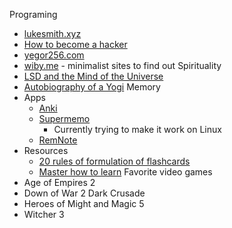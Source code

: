 Programing
* [lukesmith.xyz](https://lukesmith.xyz/)
* [How to become a hacker](http://catb.org/~esr/faqs/hacker-howto.html#respect1)
* [yegor256.com](https://www.yegor256.com/)
* [wiby.me](https://wiby.me) - minimalist sites to find out
Spirituality
* [LSD and the Mind of the Universe](https://www.goodreads.com/book/show/44321378-lsd-and-the-mind-of-the-universe?ref=nav_sb_ss_1_32)
* [Autobiography of a Yogi](https://www.goodreads.com/book/show/639864.Autobiography_of_a_Yogi?ac=1&from_search=true&qid=ESyLbnsjUA&rank=1)
Memory
* Apps
  * [Anki](https://apps.ankiweb.net/)
  * [Supermemo](https://super-memo.com/supermemo18.html)
    * Currently trying to make it work on Linux
  * [RemNote](https://www.remnote.com/)
* Resources
  * [20 rules of formulation of flashcards](http://super-memory.com/articles/20rules.htm)
  * [Master how to learn](https://www.masterhowtolearn.com/)
Favorite video games
* Age of Empires 2
* Down of War 2 Dark Crusade
* Heroes of Might and Magic 5
* Witcher 3
